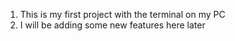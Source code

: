 1. This is my first project with the terminal on my PC
2. I will be adding some new features here later
